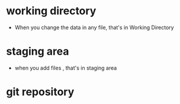 # working directory
- When you change the data in any file, that's in Working Directory
# staging area
- when you add files , that's in staging area
# git repository